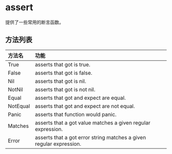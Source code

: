 # assert

提供了一些常用的断言函数。

## 方法列表

| 方法名 | 功能 |
| :--- | :--- |
| True | asserts that got is true. |
| False | asserts that got is false. |
| Nil | asserts that got is nil. |
| NotNil | asserts that got is not nil. |
| Equal | asserts that got and expect are equal. |
| NotEqual | asserts that got and expect are not equal. |
| Panic | asserts that function would panic. |
| Matches | asserts that a got value matches a given regular expression. |
| Error | asserts that a got error string matches a given regular expression. |